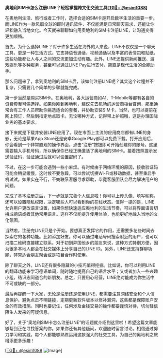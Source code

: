 **奥地利SIM卡怎么注册LINE？轻松掌握跨文化交流工具[[TG💪+ @esim1088](https://t.me/s/esim1088)]**

在奥地利生活、旅行或者工作时，选择合适的SIM卡是开启数字生活的重要一步。而LINE作为一款风靡全球的即时通讯软件，不仅能满足日常聊天需求，还能让你轻松融入当地文化。今天就来聊聊如何用奥地利的SIM卡注册LINE，让沟通变得更加顺畅。

首先，为什么选择LINE？对于许多生活在海外的人来说，LINE不仅仅是一个聊天工具，更是一种生活方式。它支持语音通话、视频通话以及丰富的表情包和贴纸，这些功能都让人与人之间的交流更加生动有趣。此外，LINE还提供新闻推送、游戏娱乐等多种服务，甚至可以通过LINE Pay进行支付，简直是现代生活的全能助手。

那么问题来了，拿到奥地利的SIM卡后，该如何注册LINE呢？其实这个过程并不复杂，只需要几个简单的步骤就能完成。

第一步当然是购买SIM卡。在奥地利，各大运营商如A1、T-Mobile等都有各自的资费套餐可供选择。如果你刚到奥地利，建议先去机场的运营商柜台咨询，那里通常会有工作人员帮助你挑选适合的套餐，并协助安装SIM卡。当然，也可以提前在网上预订，然后到指定地点取卡。无论哪种方式，记得带上护照哦，这是办理国际业务的基本要求。

接下来就是下载并安装LINE应用了。现在市面上主流的应用商店都有LINE的身影，无论是苹果App Store还是安卓Google Play都可以免费下载。打开应用后，你会看到一个非常直观的操作界面，点击“注册”按钮即可开始创建你的账号。这里需要输入手机号码，所以确保你已经正确激活了奥地利的SIM卡。接着按照提示发送验证码，验证通过后就可以设置密码了。

不过，在这一步可能会遇到一些小麻烦。有时候由于网络环境的原因，接收验证码可能会稍显缓慢。这时候不要急躁，可以尝试切换Wi-Fi或移动数据，甚至重启手机试试。如果实在不行，不妨联系客服寻求帮助，毕竟客服团队会尽力解决用户的问题。

完成了基本注册之后，下一步就是完善个人信息啦！你可以上传头像、填写昵称，还可以设置隐私权限，决定哪些人可以看到你的在线状态。值得一提的是，LINE允许用户更改语言设置，如果你想快速适应奥地利的生活节奏，可以将界面语言切换成德语或者其他常用语言。这样不仅能提升使用体验，也能更好地融入当地的文化氛围。

当然啦，注册完LINE只是个开始。要想真正发挥它的作用，还需要多花些时间去探索它的各种功能。比如添加好友，你可以通过电话号码搜索附近的用户，也可以扫描二维码直接建立联系。对于初到异国他乡的朋友来说，这种方式特别方便，因为很多本地人都会在社交媒体上分享自己的LINE ID。另外，LINE还支持群聊功能，非常适合朋友聚会或是项目合作时使用。

除了聊天之外，LINE还有很多隐藏的小技巧值得挖掘。比如说，你可以利用LINE的翻译功能来学习德语单词，随时随地提高自己的语言水平；又或者加入一些兴趣小组，结识志同道合的新朋友。总之，只要用心经营，LINE绝对能成为你生活中不可或缺的一部分。

最后再提醒一下大家，无论是注册还是使用LINE，都需要注意网络安全和个人信息保护。避免点击不明链接，定期更新软件版本以修补漏洞，这些都是保障账户安全的有效措施。同时也要记住，任何涉及金钱交易的操作都要谨慎对待，切勿轻信陌生人发来的可疑信息。

好了，关于“奥地利SIM卡怎么注册LINE”的话题就介绍到这里啦！希望这篇文章能够帮到正在寻找答案的你。如果你还有其他疑问，欢迎随时留言讨论。相信通过努力学习和实践，每个人都能够熟练运用这款强大的社交工具，为自己的奥地利之旅增添更多乐趣！

[[TG💪+ @esim1088](https://t.me/s/esim1088) ![Image](https://i.postimg.cc/4NQfJmqS/Snipaste-2025-05-13-00-14-12.png)]